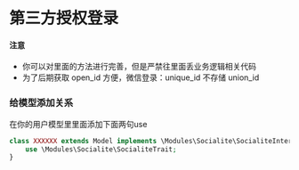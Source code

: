# 第三方授权登录

#### 注意
- 你可以对里面的方法进行完善，但是严禁往里面丢业务逻辑相关代码
- 为了后期获取 open_id 方便，微信登录：unique_id 不存储 union_id

### 给模型添加关系

在你的用户模型里里面添加下面两句use
```php
class XXXXXX extends Model implements \Modules\Socialite\SocialiteInterface {
    use \Modules\Socialite\SocialiteTrait;
}
```


